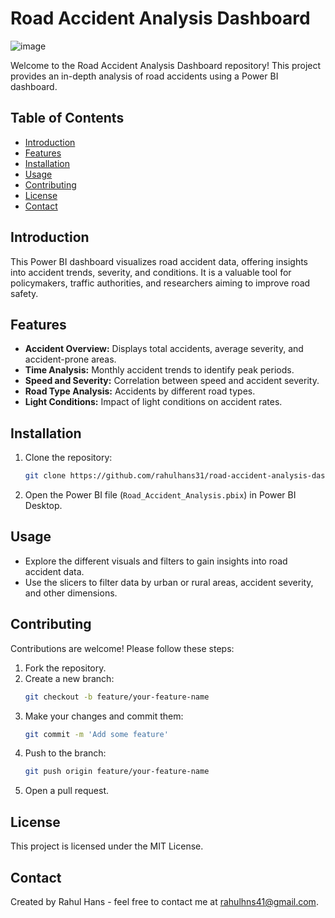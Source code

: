 # Road Accident Analysis Dashboard

![image](https://github.com/RahulHans31/road-accident-analysis-dashboard/assets/94359468/713cf41b-f364-49e8-afc9-7b3b8e1d87d5)



Welcome to the Road Accident Analysis Dashboard repository! This project provides an in-depth analysis of road accidents using a Power BI dashboard.

## Table of Contents
- [Introduction](#introduction)
- [Features](#features)
- [Installation](#installation)
- [Usage](#usage)
- [Contributing](#contributing)
- [License](#license)
- [Contact](#contact)

## Introduction
This Power BI dashboard visualizes road accident data, offering insights into accident trends, severity, and conditions. It is a valuable tool for policymakers, traffic authorities, and researchers aiming to improve road safety.

## Features
- **Accident Overview:** Displays total accidents, average severity, and accident-prone areas.
- **Time Analysis:** Monthly accident trends to identify peak periods.
- **Speed and Severity:** Correlation between speed and accident severity.
- **Road Type Analysis:** Accidents by different road types.
- **Light Conditions:** Impact of light conditions on accident rates.

## Installation
1. Clone the repository:
    ```bash
    git clone https://github.com/rahulhans31/road-accident-analysis-dashboard.git
    ```
2. Open the Power BI file (`Road_Accident_Analysis.pbix`) in Power BI Desktop.

## Usage
- Explore the different visuals and filters to gain insights into road accident data.
- Use the slicers to filter data by urban or rural areas, accident severity, and other dimensions.

## Contributing
Contributions are welcome! Please follow these steps:
1. Fork the repository.
2. Create a new branch:
    ```bash
    git checkout -b feature/your-feature-name
    ```
3. Make your changes and commit them:
    ```bash
    git commit -m 'Add some feature'
    ```
4. Push to the branch:
    ```bash
    git push origin feature/your-feature-name
    ```
5. Open a pull request.

## License
This project is licensed under the MIT License.

## Contact
Created by Rahul Hans - feel free to contact me at rahulhns41@gmail.com.
